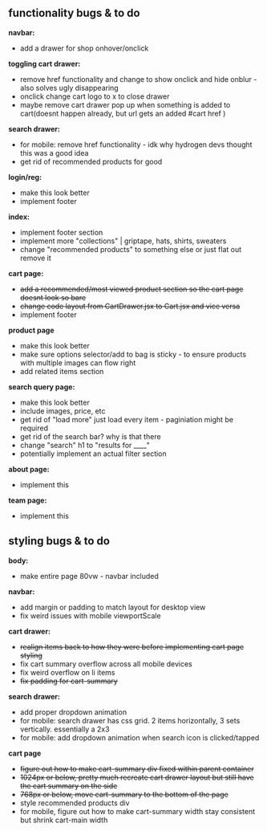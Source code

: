 ## functionality bugs & to do

**navbar:**
- add a drawer for shop onhover/onclick

**toggling cart drawer:**
- remove href functionality and change to show onclick and hide onblur - also solves ugly disappearing
- onclick change cart logo to x to close drawer
- maybe remove cart drawer pop up when something is added to cart(doesnt happen already, but url gets an added #cart href )

**search drawer:**
- for mobile: remove href functionality - idk why hydrogen devs thought this was a good idea
- get rid of recommended products for good

**login/reg:**
- make this look better
- implement footer

**index:**
- implement footer section
- implement more "collections" | griptape, hats, shirts, sweaters
- change "recommended products" to something else or just flat out remove it

**cart page:**
- ~~add a recommended/most viewed product section so the cart page doesnt look so bare~~
- ~~change code layout from CartDrawer.jsx to Cart.jsx and vice versa~~
- implement footer

**product page**
- make this look better
- make sure options selector/add to bag is sticky - to ensure products with multiple images can flow right
- add related items section

**search query page:**
- make this look better
- include images, price, etc
- get rid of "load more" just load every item - paginiation might be required
- get rid of the search bar? why is that there
- change "search" h1 to "results for ____"
- potentially implement an actual filter section

**about page:**
- implement this

**team page:**
- implement this


## styling bugs & to do

**body:**
- make entire page 80vw - navbar included

**navbar:**
- add margin or padding to match layout for desktop view
- fix weird issues with mobile viewportScale

**cart drawer:**
- ~~realign items back to how they were before implementing cart page styling~~
- fix cart summary overflow across all mobile devices
- fix weird overflow on li items
- ~~fix padding for cart-summary~~

**search drawer:**
- add proper dropdown animation
- for mobile: search drawer has css grid. 2 items horizontally, 3 sets vertically. essentially a 2x3
- for mobile: add dropdown animation when search icon is clicked/tapped

**cart page** 
- ~~figure out how to make cart-summary div fixed within parent container~~
- ~~1024px or below, pretty much recreate cart drawer layout but still have the cart summary on the side~~
- ~~768px or below, move cart-summary to the bottom of the page~~
- style recommended products div
- for mobile, figure out how to make cart-summary width stay consistent but shrink cart-main width


